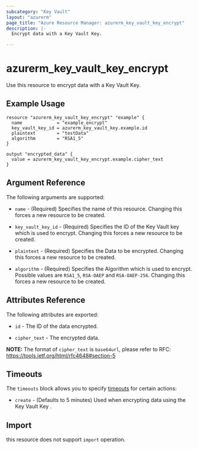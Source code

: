 ```yaml
---
subcategory: "Key Vault"
layout: "azurerm"
page_title: "Azure Resource Manager: azurerm_key_vault_key_encrypt"
description: |-
  Encrypt data with a Key Vault Key.

---
```


# azurerm_key_vault_key_encrypt

Use this resource to encrypt data with a Key Vault Key.

## Example Usage

```hcl
resource "azurerm_key_vault_key_encrypt" "example" {
  name             = "example_encrypt"
  key_vault_key_id = azurerm_key_vault_key.example.id
  plaintext        = "testData"
  algorithm        = "RSA1_5"
}

output "encrypted_data" {
  value = azurerm_key_vault_key_encrypt.example.cipher_text
}
```

## Argument Reference

The following arguments are supported:

* `name` - (Required) Specifies the name of this resource. Changing this forces a new resource to be created.

* `key_vault_key_id` - (Required) Specifies the ID of the Key Vault key which is used to encrypt. Changing this forces a new resource to be created.

* `plaintext` - (Required) Specifies the Data to be encrypted. Changing this forces a new resource to be created.

* `algorithm` - (Required) Specifies the Algorithm which is used to encrypt. Possible values are `RSA1_5`, `RSA-OAEP` and `RSA-OAEP-256`. Changing this forces a new resource to be created.

## Attributes Reference

The following attributes are exported:

* `id` - The ID of the data encrypted.

* `cipher_text` - The encrypted data.

**NOTE:** The format of `cipher_text` is `base64url`, please refer to RFC: https://tools.ietf.org/html/rfc4648#section-5

## Timeouts

The `timeouts` block allows you to specify [timeouts](https://www.terraform.io/docs/configuration/resources.html#timeouts) for certain actions:

* `create` - (Defaults to 5 minutes) Used when encrypting data using the Key Vault Key .

## Import

this resource does not support `import` operation.

